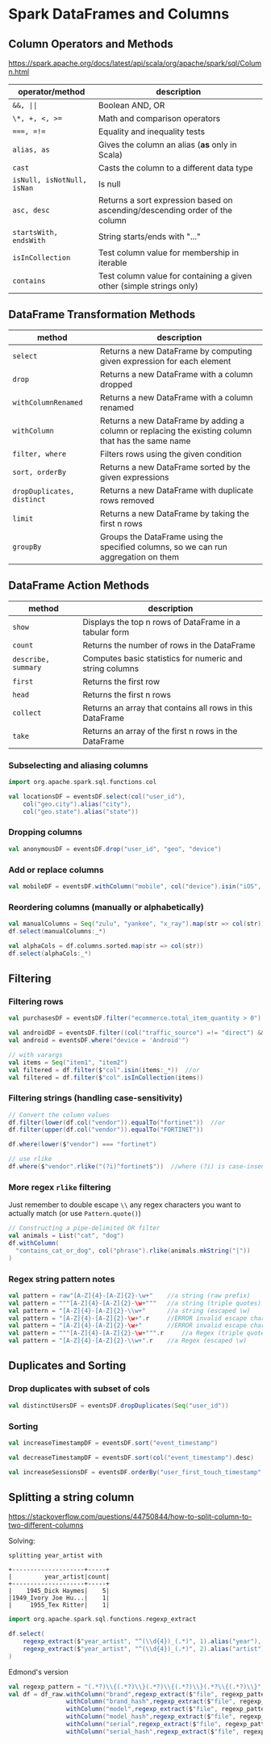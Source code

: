 # Spark DataFrames and Columns

## Column Operators and Methods
https://spark.apache.org/docs/latest/api/scala/org/apache/spark/sql/Column.html

| operator/method            | description                                                                 |
| ---------------            | -----------                                                                 |
| `&&, \|\|`                 | Boolean AND, OR                                                             |
| `\*, +, <, >=`             | Math and comparison operators                                               |
| `===, =!=`                 | Equality and inequality tests                                               |
| `alias, as`                | Gives the column an alias (**as** only in Scala)                            |
| `cast`                     | Casts the column to a different data type                                   |
| `isNull, isNotNull, isNan` | Is null                                                                     |
| `asc, desc`                | Returns a sort expression based on ascending/descending order of the column |
| `startsWith, endsWith`     | String starts/ends with "..."                                               |
| `isInCollection`           | Test column value for membership in iterable                                |
| `contains`                 | Test column value for containing a given other (simple strings only)        |

## DataFrame Transformation Methods

| method                     | description                                                                                        |
| ---------------            | -----------                                                                                        |
| `select`                   | Returns a new DataFrame by computing given expression for each element                             |
| `drop`                     | Returns a new DataFrame with a column dropped                                                      |
| `withColumnRenamed`        | Returns a new DataFrame with a column renamed                                                      |
| `withColumn`               | Returns a new DataFrame by adding a column or replacing the existing column that has the same name |
| `filter, where`            | Filters rows using the given condition                                                             |
| `sort, orderBy`            | Returns a new DataFrame sorted by the given expressions                                            |
| `dropDuplicates, distinct` | Returns a new DataFrame with duplicate rows removed                                                |
| `limit`                    | Returns a new DataFrame by taking the first n rows                                                 |
| `groupBy`                  | Groups the DataFrame using the specified columns, so we can run aggregation on them                |

## DataFrame Action Methods

| method              | description                                               |
| ---------------     | -----------                                               |
| `show`              | Displays the top n rows of DataFrame in a tabular form    |
| `count`             | Returns the number of rows in the DataFrame               |
| `describe, summary` | Computes basic statistics for numeric and string columns  |
| `first`             | Returns the first row                                     |
| `head`              | Returns the first n rows                                  |
| `collect`           | Returns an array that contains all rows in this DataFrame |
| `take`              | Returns an array of the first n rows in the DataFrame     |

### Subselecting and aliasing columns
```scala
import org.apache.spark.sql.functions.col

val locationsDF = eventsDF.select(col("user_id"),
	col("geo.city").alias("city"),
	col("geo.state").alias("state"))
```

### Dropping columns
```scala
val anonymousDF = eventsDF.drop("user_id", "geo", "device")
```

### Add or replace columns
```scala
val mobileDF = eventsDF.withColumn("mobile", col("device").isin("iOS", "Android"))
```

### Reordering columns (manually or alphabetically)
```scala
val manualColumns = Seq("zulu", "yankee", "x_ray").map(str => col(str))
df.select(manualColumns:_*)

val alphaCols = df.columns.sorted.map(str => col(str))
df.select(alphaCols:_*)
```

## Filtering
### Filtering rows
```scala
val purchasesDF = eventsDF.filter("ecommerce.total_item_quantity > 0")

val androidDF = eventsDF.filter((col("traffic_source") =!= "direct") && (col("device") === "Android"))
val android = eventsDF.where("device = 'Android'")

// with varargs
val items = Seq("item1", "item2")
val filtered = df.filter($"col".isin(items:_*))  //or
val filtered = df.filter($"col".isInCollection(items))
```

### Filtering strings (handling case-sensitivity)
```scala
// Convert the column values
df.filter(lower(df.col("vendor")).equalTo("fortinet"))  //or
df.filter(upper(df.col("vendor")).equalTo("FORTINET"))

df.where(lower($"vendor") === "fortinet")

// use rlike
df.where($"vendor".rlike("(?i)^fortinet$"))  //where (?i) is case-insensitive flag
```

### More regex `rlike` filtering
Just remember to double escape `\\` any regex characters you want to actually match (or use `Pattern.quote()`)
```scala
// Constructing a pipe-delimited OR filter
val animals = List("cat", "dog")
df.withColumn(
  "contains_cat_or_dog", col("phrase").rlike(animals.mkString("|"))
)
```

### Regex string pattern notes
```scala
val pattern = raw"[A-Z]{4}-[A-Z]{2}-\w+"  	//a string (raw prefix)
val pattern = """[A-Z]{4}-[A-Z]{2}-\w+"""  	//a string (triple quotes)
val pattern = "[A-Z]{4}-[A-Z]{2}-\\w+"  	//a string (escaped \w)
val pattern = "[A-Z]{4}-[A-Z]{2}-\w+".r		//ERROR invalid escape character \w
val pattern = "[A-Z]{4}-[A-Z]{2}-\w+"		//ERROR invalid escape character \w
val pattern = """[A-Z]{4}-[A-Z]{2}-\w+""".r  	//a Regex (triple quotes)
val pattern = "[A-Z]{4}-[A-Z]{2}-\\w+".r  	//a Regex (escaped \w)
```

## Duplicates and Sorting
### Drop duplicates with subset of cols
```scala
val distinctUsersDF = eventsDF.dropDuplicates(Seq("user_id"))
```

### Sorting
```scala
val increaseTimestampDF = eventsDF.sort("event_timestamp")

val decreaseTimestampDF = eventsDF.sort(col("event_timestamp").desc)

val increaseSessionsDF = eventsDF.orderBy("user_first_touch_timestamp", "event_timestamp")
```

## Splitting a string column
https://stackoverflow.com/questions/44750844/how-to-split-column-to-two-different-columns

Solving:
```
splitting year_artist with 

+--------------------+-----+
|         year_artist|count|
+--------------------+-----+
|    1945_Dick Haymes|    5|
|1949_Ivory Joe Hu...|    1|
|     1955_Tex Ritter|    1|
```

```scala
import org.apache.spark.sql.functions.regexp_extract

df.select(
	regexp_extract($"year_artist", "^(\\d{4})_(.*)", 1).alias("year"),
	regexp_extract($"year_artist", "^(\\d{4})_(.*)", 2).alias("artist")
)
```

Edmond's version
```scala
val regexp_pattern = "(.*?)\\{(.*?)\\}(.*?)\\{(.*?)\\}(.*?\\{(.*?)\\}"
val df = df_raw.withColumn("brand",regexp_extract($"file", regexp_pattern,1)).
			    withColumn("brand_hash",regexp_extract($"file", regexp_pattern,2)).
			    withColumn("model",regexp_extract($"file", regexp_pattern,3)).
			    withColumn("model_hash",regexp_extract($"file", regexp_pattern,4)).
			    withColumn("serial",regexp_extract($"file", regexp_pattern,5)).
			    withColumn("serial_hash",regexp_extract($"file", regexp_pattern,6)).
```
